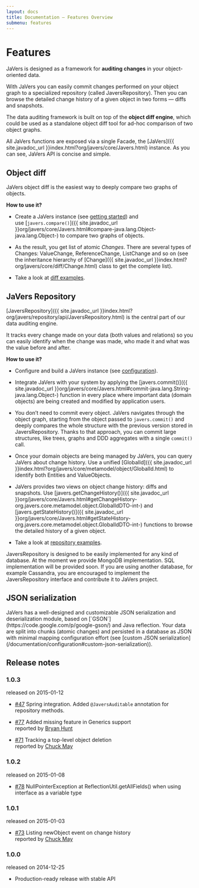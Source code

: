 ```yaml
---
layout: docs
title: Documentation — Features Overview
submenu: features
---
```


# Features #

JaVers is designed as a framework for **auditing changes** in your object-oriented data.

With JaVers you can easily commit changes performed on your object graph to a specialized repository
(called JaversRepository).
Then you can browse the detailed change history of a given object in two forms — diffs and snapshots.

The data auditing framework is built on top of the **object diff engine**,
which could be used as a standalone object diff tool for ad-hoc
comparison of two object graphs.

All JaVers functions are exposed via a single Facade, the
[JaVers]({{ site.javadoc_url }}index.html?org/javers/core/Javers.html) instance.
As you can see, JaVers API is concise and simple.

<h2 id="object-diff">Object diff</h2>
JaVers object diff is the easiest way to deeply compare two graphs of objects.

**How to use it?**

* Create a JaVers instance (see [getting started](/documentation/getting-started/#create-javers-instance)) and  
  use [`javers.compare()`]({{ site.javadoc_url }}org/javers/core/Javers.html#compare-java.lang.Object-java.lang.Object-)
  to compare two graphs of objects. 
   
* As the result, you get list of atomic *Changes*.
  There are several types of Changes: ValueChange, ReferenceChange, ListChange and so on (see the inheritance hierarchy of
  [Change]({{ site.javadoc_url }}index.html?org/javers/core/diff/Change.html) class to get the complete list).

* Take a look at [diff examples](/documentation/diff-examples).

<h2 id="javers-repository">JaVers Repository</h2>
[JaversRepository]({{ site.javadoc_url }}index.html?org/javers/repository/api/JaversRepository.html)
is the central part of our data auditing engine.

It tracks every change made on your data (both values and relations) so you can easily identify when the change was made,
who made it and what was the value before and after.

**How to use it?**

* Configure and build a
  JaVers instance (see [configuration](/documentation/configuration)).

* Integrate JaVers with your system by applying 
  the [javers.commit()]({{ site.javadoc_url }}org/javers/core/Javers.html#commit-java.lang.String-java.lang.Object-)
  function in every place where 
  important data (domain objects) are being created and modified by application users.
  
* You don’t need to commit every object. JaVers navigates through the object graph, starting from
  the object passed to
  `javers.commit()` and deeply compares the whole structure with the previous version stored in JaversRepository.
  Thanks to that approach, you can commit large structures, like trees, graphs and DDD aggregates with a single
  `commit()` call.
  
* Once your domain objects are being managed by JaVers, you can query JaVers about change history.
  Use a unified
  [GlobalId]({{ site.javadoc_url }}index.html?org/javers/core/metamodel/object/GlobalId.html)
  to identify both Entities and ValueObjects.
  
* JaVers provides two views on object change history: diffs and snapshots.
  Use [javers.getChangeHistory()]({{ site.javadoc_url }}org/javers/core/Javers.html#getChangeHistory-org.javers.core.metamodel.object.GlobalIdDTO-int-)
  and [javers.getStateHistory()]({{ site.javadoc_url }}org/javers/core/Javers.html#getStateHistory-org.javers.core.metamodel.object.GlobalIdDTO-int-)
  functions to browse the detailed history of a given object.

* Take a look at [repository examples](/documentation/repository-examples).

JaversRepository is designed to be easily implemented for any kind of database.
At the moment we provide MongoDB implementation. SQL implementation will be provided soon.
If you are using another database, for example Cassandra, you are encouraged to implement
the JaversRepository interface and contribute it to JaVers project.

<h2 id="json-serialization">JSON serialization</h2>
JaVers has a well-designed and customizable JSON serialization and deserialization module, based on
[`GSON`](https://code.google.com/p/google-gson/) and Java reflection. 
Your data are split into chunks (atomic changes) and persisted in a database as JSON
with minimal mapping configuration effort
(see [custom JSON serialization](/documentation/configuration#custom-json-serialization)).


<h2 id="release-notes">Release notes</h2>

### 1.0.3
released on 2015-01-12

* [#47](https://github.com/javers/javers/issues/47)
  Spring integration. Added `@JaversAuditable` annotation for repository methods.

* [#77](https://github.com/javers/javers/issues/77)
  Added missing feature in Generics support
  <br/>reported by [Bryan Hunt](https://github.com/binarytemple)

* [#71](https://github.com/javers/javers/issues/71)
  Tracking a top-level object deletion
  <br/>reported by [Chuck May](https://github.com/ctmay4)

### 1.0.2
released on 2015-01-08

* [#78](https://github.com/javers/javers/issues/78)
  NullPointerException at ReflectionUtil.getAllFields() when using interface as a variable type

### 1.0.1
released on 2015-01-03

* [#73](https://github.com/javers/javers/issues/73) Listing newObject event on change history
  <br/>reported by [Chuck May](https://github.com/ctmay4)


### 1.0.0
released on 2014-12-25

* Production-ready release with stable API